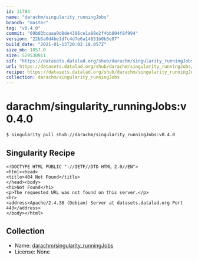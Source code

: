 ```yaml
---
id: 11784
name: "darachm/singularity_runningJobs"
branch: "master"
tag: "v0.4.0"
commit: "69b03bcaaa9d8de4386ce1a88e2f4bb804f8f994"
version: "22b5a0d4be1d7c4d7e6a14851b0b5e87"
build_date: "2021-01-13T20:02:18.057Z"
size_mb: 1057.0
size: 529530911
sif: "https://datasets.datalad.org/shub/darachm/singularity_runningJobs/v0.4.0/2021-01-13-69b03bca-22b5a0d4/22b5a0d4be1d7c4d7e6a14851b0b5e87.sif"
url: https://datasets.datalad.org/shub/darachm/singularity_runningJobs/v0.4.0/2021-01-13-69b03bca-22b5a0d4/
recipe: https://datasets.datalad.org/shub/darachm/singularity_runningJobs/v0.4.0/2021-01-13-69b03bca-22b5a0d4/Singularity
collection: darachm/singularity_runningJobs
---
```


# darachm/singularity_runningJobs:v0.4.0

```bash
$ singularity pull shub://darachm/singularity_runningJobs:v0.4.0
```

## Singularity Recipe

```singularity
<!DOCTYPE HTML PUBLIC "-//IETF//DTD HTML 2.0//EN">
<html><head>
<title>404 Not Found</title>
</head><body>
<h1>Not Found</h1>
<p>The requested URL was not found on this server.</p>
<hr>
<address>Apache/2.4.38 (Debian) Server at datasets.datalad.org Port 443</address>
</body></html>
```

## Collection

 - Name: [darachm/singularity_runningJobs](https://github.com/darachm/singularity_runningJobs)
 - License: None

